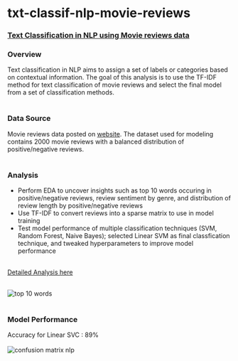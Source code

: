 # txt-classif-nlp-movie-reviews


### [Text Classification in NLP using Movie reviews data](https://github.com/mehdinaq/txt-classif-nlp-movie-reviews/blob/main/Text_Classification.ipynb)

### Overview
Text classification in NLP aims to assign a set of labels or categories based on contextual information. The goal of this analysis is to use the TF-IDF method for text classification of movie reviews and select the final model from a set of classification methods.<br /><br />

### Data Source
Movie reviews data posted on [website](http://ai.stanford.edu/~amaas/data/sentiment/). The dataset used for modeling contains 2000 movie reviews with a balanced distribution of positive/negative reviews.<br /><br />

### Analysis
- Perform EDA to uncover insights such as top 10 words occuring in positive/negative reviews, review sentiment by genre, and distribution of review length by positive/negative reviews
- Use TF-IDF to convert reviews into a sparse matrix to use in model training
- Test model performance of multiple classification techniques (SVM, Random Forest, Naive Bayes); selected Linear SVM as final classfication technique, and tweaked hyperparameters to improve model performance<br /><br />

[Detailed Analysis here](https://github.com/mehdinaq/txt-classif-nlp-movie-reviews/blob/main/Text_Classification.ipynb)<br /><br />

![top 10 words](https://user-images.githubusercontent.com/8281173/131254349-53dfd24b-f3f3-4f3c-845e-df8b4f00226b.png)
<br /><br />

### Model Performance<br />
Accuracy for Linear SVC : 89%<br /><br /> 
![confusion matrix nlp](https://user-images.githubusercontent.com/8281173/131254358-aef6f105-70e1-49a1-9fba-4cb5ed9aaf98.png)

